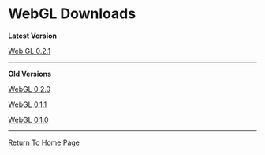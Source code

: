 # WebGL Downloads

**Latest Version**

[Web GL 0.2.1](https://github.com/NoahRobichaux/Robichaux_Breakout/releases/tag/v0.2.1)
***
**Old Versions**

[WebGL 0.2.0](https://github.com/NoahRobichaux/Robichaux_Breakout/releases/tag/v0.2.0)

[WebGL 0.1.1](https://github.com/NoahRobichaux/Robichaux_Breakout/releases/tag/v0.1.1)

[WebGL 0.1.0](https://github.com/NoahRobichaux/Robichaux_Breakout/releases/tag/v0.1.0)
***
[Return To Home Page](https://noahrobichaux.github.io/Robichuax_Breakout)

